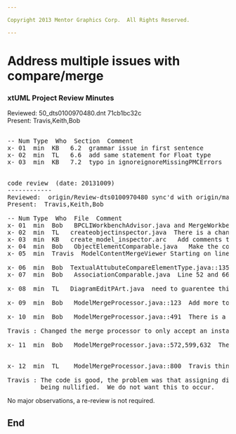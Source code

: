 ```yaml
---

Copyright 2013 Mentor Graphics Corp.  All Rights Reserved.

---
```


# Address multiple issues with compare/merge
### xtUML Project Review Minutes


Reviewed:  50_dts0100970480.dnt  71cb1bc32c  
Present:  Travis,Keith,Bob

<pre>

-- Num Type  Who  Section  Comment
x- 01  min  KB   6.2  grammar issue in first sentence
x- 02  min  TL   6.6  add same statement for Float type
x- 03  min  KB   7.2  typo in ignoreignoreMissingPMCErrors


code review  (date: 20131009)
------------
Reviewed:  origin/Review-dts0100970480 sync'd with origin/master  
Present:  Travis,Keith,Bob

-- Num Type  Who  File  Comment
x- 01  min  Bob   BPCLIWorkbenchAdvisor.java and MergeWorkbenchAdvisor.java - Need to add this change to the note.
x- 02  min  TL   createobjectinspector.java  There is a change that needs to be backed out.
x- 03  min  KB   create_model_inspector.arc   Add comments to setDerived()/isDerived()
x- 04  min  Bob   ObjectElementComparable.java   Make the constructor take an ObjectElemnt only to assure the cast is safe
x- 05  min  Travis  ModelContentMergeViewer Starting on line 757 - Need to document this in the implementation note.  Making sure we processes additions/removals before dealing with merges otherwise it throws the location numbers.

x- 06  min  Bob  TextualAttubuteCompareElementType.java::135   Inclide the name of the method that caused the problem in the error message for each of the exceptions.
x- 07  min  Bob   AssociationComparable.java  Line 52 and 66 needs assure there is not a null uuid

x- 08  min  TL   DiagramEditPArt.java  need to guarentee this is run on the UI thread.  This needs to be documented in the note

x- 09  min  Bob   ModelMergeProcessor.java::123  Add more to the comment about why we can not allow merge in this case

x- 10  min  Bob   ModelMergeProcessor.java::491  There is a cast (ComparableTreeObject) that may not be safe.

Travis : Changed the merge processor to only accept an instance of ITreeDifferencerProvider, which only works with ComparableTreeObject elements.

x- 11  min  Bob   ModelMergeProcessor.java::572,599,632  There are 3 copies of very similiar code, perhaps refactor?


x- 12  min  TL    ModelMergeProcessor.java::800  Travis thinks this "looks funny" and wants to look more.

Travis : The code is good, the problem was that assigning diffElement to the new comparable could result in it
         being nullified.  We do not want this to occur.
</pre>
   
No major observations, a re-review is not required.



End
---
